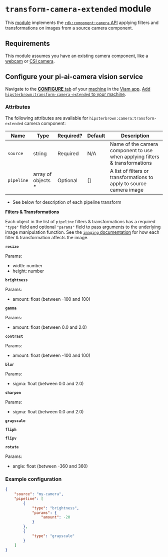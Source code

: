 # `transform-camera-extended` module

This [module](https://docs.viam.com/registry/modular-resources/) implements the [`rdk:component:camera` API](https://docs.viam.com/appendix/apis/components/camera/) applying filters and transformations on images from a source camera component.

## Requirements

This module assumes you have an existing camera component, like a [webcam](https://docs.viam.com/operate/reference/components/camera/webcam/) or [CSI camera](https://docs.viam.comhttps//github.com/viam-modules/csi-camera/).

## Configure your pi-ai-camera vision service

Navigate to the [**CONFIGURE** tab](https://docs.viam.com/configure/) of your [machine](https://docs.viam.com/fleet/machines/) in the [Viam app](https://app.viam.com/).
[Add `hipsterbrown:transform-camera-extended` to your machine](https://docs.viam.com/configure/#components).

### Attributes

The following attributes are available for `hipsterbrown:camera:transform-extended` camera component:

| Name    | Type   | Required?    | Default | Description |
| ------- | ------ | ------------ | ------- | ----------- |
| `source` | string | Required | N/A  | Name of the camera component to use when applying filters & transformations  |
| `pipeline` | array of objects * | Optional     | [] | A list of filters or transformations to apply to source camera image |

* See below for description of each pipeline transform

**Filters & Transformations**

Each object in the list of `pipeline` filters & transformations has a required `"type"` field and optional `"params"` field to pass arguments to the underlying image manipulation function.
See the [`imaging` documentation](https://github.com/disintegration/imaging?tab=readme-ov-file#usage-examples) for how each filter & transformation affects the image.

**`resize`**

Params:
- width: number
- height: number

**`brightness`**

Params:
- amount: float (between -100 and 100)

**`gamma`**

Params:
- amount: float (between 0.0 and 2.0)

**`contrast`**

Params:
- amount: float (between -100 and 100)

**`blur`**

Params:
- sigma: float (between 0.0 and 2.0)

**`sharpen`**

Params:
- sigma: float (between 0.0 and 2.0)

**`grayscale`**

**`fliph`**

**`flipv`**

**`rotate`**

Params:
- angle: float (between -360 and 360)

### Example configuration

```json
{
    "source": "my-camera",
    "pipeline": [
        {
            "type": "brightness",
            "params": {
                "amount": -20
            }
        },
        {
            "type": "grayscale"
        }
    ]
}
```
